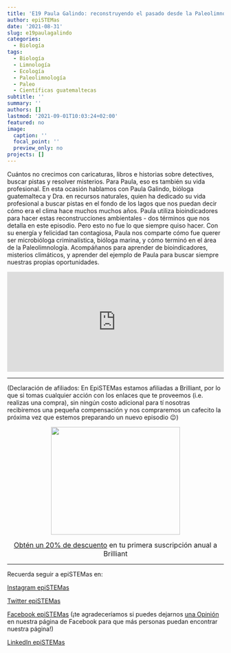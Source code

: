 ```yaml
---
title: 'E19 Paula Galindo: reconstruyendo el pasado desde la Paleolimnología'
author: epiSTEMas
date: '2021-08-31'
slug: e19paulagalindo
categories:
  - Biología
tags:
  - Biología
  - Limnología
  - Ecología
  - Paleolimnología
  - Paleo
  - Científicas guatemaltecas
subtitle: ''
summary: ''
authors: []
lastmod: '2021-09-01T10:03:24+02:00'
featured: no
image:
  caption: ''
  focal_point: ''
  preview_only: no
projects: []
---
```


Cuántos no crecimos con caricaturas, libros e historias sobre detectives, buscar pistas y resolver misterios. Para Paula, eso es también su vida profesional. En esta ocasión hablamos con Paula Galindo, bióloga guatemalteca y Dra. en recursos naturales, quien ha dedicado su vida profesional a buscar pistas en el fondo de los lagos que nos puedan decir cómo era el clima hace muchos muchos años. Paula utiliza bioindicadores para hacer estas reconstrucciones ambientales - dos términos que nos detalla en este episodio. Pero esto no fue lo que siempre quiso hacer. Con su energía y felicidad tan contagiosa, Paula nos comparte cómo fue querer ser microbióloga criminalística, bióloga marina, y cómo terminó en el área de la Paleolimnología. Acompáñanos para aprender de bioindicadores, misterios climáticos, y aprender del ejemplo de Paula para buscar siempre nuestras propias oportunidades.


<iframe src="https://open.spotify.com/embed/episode/0skQCfxN3hF3jx3Agdcl8T" width="100%" height="232" frameBorder="0" allowtransparency="true" allow="encrypted-media"></iframe>

- - - - -

(Declaración de afiliados: En EpiSTEMas estamos afiliadas a Brilliant, por lo que si tomas cualquier acción con los enlaces que te proveemos (i.e. realizas una compra), sin ningún costo adicional para tí nosotras recibiremos una pequeña compensación y nos compraremos un cafecito la próxima vez que estemos preparando un nuevo episodio 😉)

<center>
<a href="https://brilliant.sjv.io/c/2994553/1003364/12858?subId1=epiSTEMas&u=http%3A%2F%2Fbrilliant.org%2Fimpactnetwork%2F%3Firclickid%3D%7Bclickid%7D%26utm_medium%3Daffiliates%26utm_campaign%3D%7Birpid%7D%26utm_source%3D%7Bmp_value1%7D%26utm_content%3D%7Btimestamp%7D_%7Biradtype%7D_%7Biradname%7D%26utm_term%3D%7Bmp_value2%7D" target="_top" id="1003364"><img src="//a.impactradius-go.com/display-ad/12858-1003364" border="0" alt="" width="300" height="250"/></a><img height="0" width="0" src="https://imp.pxf.io/i/2994553/1003364/12858?subId1=epiSTEMas" style="position:absolute;visibility:hidden;" border="1" />


<font size="3"> [Obtén un 20% de descuento](https://brilliant.sjv.io/c/2994553/1003358/12858?subId1=EpiSTEMas&u=http%3A%2F%2Fbrilliant.org%2Fimpactnetwork%2F) en tu primera suscripción anual a Brilliant </font> 
</center>


- - - - -

Recuerda seguir a epiSTEMas en:

[Instagram epiSTEMas](https://www.instagram.com/epistemas/)  

[Twitter epiSTEMas](https://twitter.com/epiSTEMas_Pod)

[Facebook epiSTEMas](https://www.facebook.com/epiSTEMasPod) (¡te agradeceríamos si puedes dejarnos [una Opinión](https://www.facebook.com/epiSTEMasPod/reviews/) en nuestra página de Facebook para que más personas puedan encontrar nuestra página!)

[LinkedIn epiSTEMas](https://www.linkedin.com/company/epistemas-podcast/)

